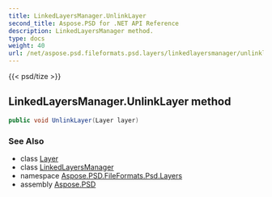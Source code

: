 ```yaml
---
title: LinkedLayersManager.UnlinkLayer
second_title: Aspose.PSD for .NET API Reference
description: LinkedLayersManager method. 
type: docs
weight: 40
url: /net/aspose.psd.fileformats.psd.layers/linkedlayersmanager/unlinklayer/
---
```

{{< psd/tize >}}
## LinkedLayersManager.UnlinkLayer method

```csharp
public void UnlinkLayer(Layer layer)
```

### See Also

* class [Layer](../../layer/)
* class [LinkedLayersManager](../)
* namespace [Aspose.PSD.FileFormats.Psd.Layers](../../linkedlayersmanager/)
* assembly [Aspose.PSD](../../../)


